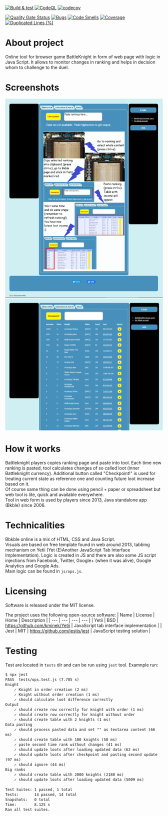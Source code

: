 [![Build & test](https://github.com/przemek83/bkble-online/actions/workflows/build-and-test.yml/badge.svg)](https://github.com/przemek83/bkble-online/actions/workflows/build-and-test.yml)
[![CodeQL](https://github.com/przemek83/bkble-online/actions/workflows/github-code-scanning/codeql/badge.svg)](https://github.com/przemek83/bkble-online/actions/workflows/github-code-scanning/codeql)
[![codecov](https://codecov.io/github/przemek83/bkble-online/graph/badge.svg?token=25DETP2QR1)](https://codecov.io/github/przemek83/bkble-online)

[![Quality Gate Status](https://sonarcloud.io/api/project_badges/measure?project=przemek83_bkble-online&metric=alert_status)](https://sonarcloud.io/summary/new_code?id=przemek83_bkble-online)
[![Bugs](https://sonarcloud.io/api/project_badges/measure?project=przemek83_bkble-online&metric=bugs)](https://sonarcloud.io/summary/new_code?id=przemek83_bkble-online)
[![Code Smells](https://sonarcloud.io/api/project_badges/measure?project=przemek83_bkble-online&metric=code_smells)](https://sonarcloud.io/summary/new_code?id=przemek83_bkble-online)
[![Coverage](https://sonarcloud.io/api/project_badges/measure?project=przemek83_bkble-online&metric=coverage)](https://sonarcloud.io/summary/new_code?id=przemek83_bkble-online)
[![Duplicated Lines (%)](https://sonarcloud.io/api/project_badges/measure?project=przemek83_bkble-online&metric=duplicated_lines_density)](https://sonarcloud.io/summary/new_code?id=przemek83_bkble-online)

# About project
 Online tool for browser game BattleKnight in form of web page with logic in Java Script. It allows to monitor changes in ranking and helps in decision whom to challenge to the duel.  

# Screenshots
![Alt text](screenshot2.png?raw=true "Greeting screen.")![Alt text](screenshot1.png?raw=true "Table with changes.")

# How it works
Battleknight players copies ranking page and paste into tool. Each time new ranking is pasted, tool calculates changes of so called loot (inner Battleknight currency). Additional button called "Checkpoint!" is used for treating current state as reference one and counting future loot increase based on it.  
Of course same thing can be done using pencil + paper or spreadsheet but web tool is lite, quick and available everywhere.  
Tool in web form is used by players since 2013, Java standalone app (Bkble) since 2006.  

# Technicalities
Bbkble online is a mix of HTML, CSS and Java Script.   
Visuals are based on free template found in web around 2013, tabbing mechanism on Yetii (Yet (E)Another JavaScript Tab Interface Implementation). Logic is created in JS and there are also some JS script injections from Facebook, Twitter, Google+ (when it was alive), Google Analytics and Google Ads.  
Main logic can be found in `js/ops.js`.

# Licensing
Software is released under the MIT license.

The project uses the following open-source software:
| Name | License | Home | Description |
| --- | --- | --- | --- |
| Yetii | BSD | https://github.com/kminek/Yetii | JavaScript tab interface implementation |
| Jest | MIT | https://github.com/jestjs/jest | JavaScript testing solution |

# Testing
Test are located in `tests` dir and can be run using `jest` tool. Examnple run:

    $ npx jest
    PASS  tests/ops.test.js (7.785 s)
    Knight
        ✓ Knight in order creation (2 ms)
        ✓ Knight without order creation (1 ms)
        ✓ should calculate loot difference correctly
    Output
        ✓ should create row correctly for knight with order (1 ms)
        ✓ should create row correctly for knight without order
        ✓ should create table with 2 knights (1 ms)
    Data pasting
        ✓ should process pasted data and set "" as textarea content (66 ms)
        ✓ should create table with 100 knights (50 ms)
        ✓ paste second time rank without changes (41 ms)
        ✓ should update loots after loading updated data (62 ms)
        ✓ should update loots after checkpoint and pasting second update (97 ms)
        ✓ should ignore (44 ms)
    Big ranks
        ✓ should create table with 2000 knights (2180 ms)
        ✓ should update loots after loading updated data (5009 ms)

    Test Suites: 1 passed, 1 total
    Tests:       14 passed, 14 total
    Snapshots:   0 total
    Time:        8.125 s
    Ran all test suites.
